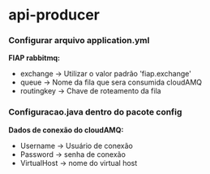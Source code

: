 # api-producer

### Configurar arquivo application.yml

**FIAP rabbitmq:**
- exchange -> Utilizar o valor padrão 'fiap.exchange'
- queue -> Nome da fila que sera consumida cloudAMQ
- routingkey -> Chave de roteamento da fila

### Configuracao.java dentro do pacote config
 
**Dados de conexão do cloudAMQ:**
- Username -> Usuário de conexão
- Password -> senha de conexão
- VirtualHost -> nome do virtual host
